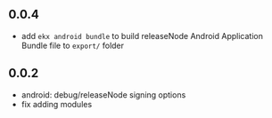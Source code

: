 ## 0.0.4

- add `ekx android bundle` to build releaseNode Android Application Bundle file to `export/` folder

## 0.0.2

- android: debug/releaseNode signing options
- fix adding modules